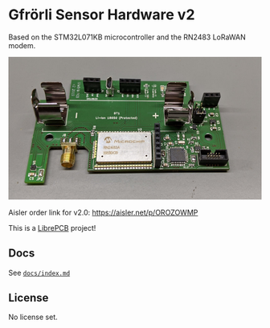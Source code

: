 # Gfrörli Sensor Hardware v2

Based on the STM32L071KB microcontroller and the RN2483 LoRaWAN
modem.

![Photo of assembled PCB](pcb-v2-complete.jpg)

Aisler order link for v2.0: https://aisler.net/p/OROZOWMP

This is a [LibrePCB](https://librepcb.org) project!

## Docs

See [`docs/index.md`](./docs/index.md)

## License

No license set.
